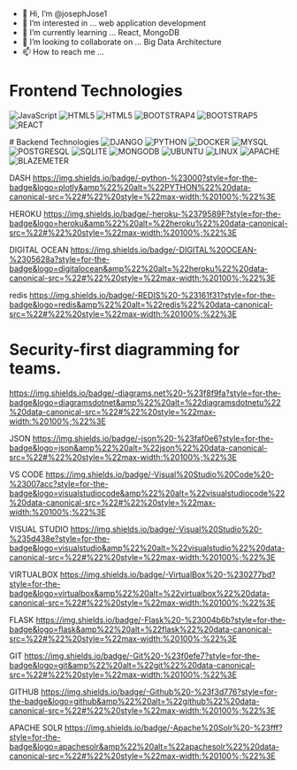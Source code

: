 - 👋 Hi, I’m @josephJose1
- 👀 I’m interested in ... web application development
- 🌱 I’m currently learning ... React, MongoDB
- 💞️ I’m looking to collaborate on ... Big Data Architecture
- 📫 How to reach me ...


# Frontend Technologies
<p>
<img src="https://img.shields.io/badge/javascript-F7DF1E.svg?style=for-the-badge&amp;logo=javascript&amp;logoColor=323330" alt="JavaScript" data-canonical-src="#" style="max-width: 100%;">
<img src="https://img.shields.io/badge/-HTML-%23EBEBEB?style=for-the-badge&logo=html5&amp" alt="HTML5" data-canonical-src="#" style="max-width: 100%;">
<img src="https://img.shields.io/badge/-CSS3-%232965f1?style=for-the-badge&logo=CSS3&amp" alt="HTML5" data-canonical-src="#" style="max-width: 100%;">
<img src="https://img.shields.io/badge/-Bootstrap5-%23e5e1ea?style=for-the-badge&logo=bootstrap&amp" alt="BOOTSTRAP4" data-canonical-src="#" style="max-width: 100%;">
<img src="https://img.shields.io/badge/-Bootstrap5-%23712cf9?style=for-the-badge&logo=bootstrap&amp" alt="BOOTSTRAP5" data-canonical-src="#" style="max-width: 100%;">
<img src="https://img.shields.io/badge/-react-%23384d54?style=for-the-badge&logo=react&amp" alt="REACT" data-canonical-src="#" style="max-width: 100%;">

</p>
# Backend Technologies

<img src="https://img.shields.io/badge/-Django-%23092e20?style=for-the-badge&logo=django&amp" alt="DJANGO" data-canonical-src="#" style="max-width: 100%;">
     
<img src="https://img.shields.io/badge/-python-%23ffde57?style=for-the-badge&logo=python&amp" alt="PYTHON" data-canonical-src="#" style="max-width: 100%;">
     
<img src="https://img.shields.io/badge/-Docker-%23384d54?style=for-the-badge&logo=docker&amp" alt="DOCKER" data-canonical-src="#" style="max-width: 100%;">
       
<img src="https://img.shields.io/badge/-mysql-%23f29111?style=for-the-badge&logo=mysql&amp" alt="MYSQL" data-canonical-src="#" style="max-width: 100%; display: inline;">
 
<img src="https://img.shields.io/badge/-postgresql-%23D6EFFC?style=for-the-badge&logo=postgresql&amp" alt="POSTGRESQL" data-canonical-src="#" style="max-width: 100%;">
 
<img src="https://img.shields.io/badge/-sqlite-%23044a64?style=for-the-badge&logo=sqlite&amp" alt="SQLITE" data-canonical-src="#" style="max-width: 100%;">

<img src="https://img.shields.io/badge/-mongodb-%23061621?style=for-the-badge&logo=mongodb&amp" alt="MONGODB" data-canonical-src="#" style="max-width: 100%;">
 
<img src="https://img.shields.io/badge/-ubuntu-%23333?style=for-the-badge&logo=ubuntu&amp" alt="UBUNTU" data-canonical-src="#" style="max-width: 100%;">
 
<img src="https://img.shields.io/badge/-linux-%23333?style=for-the-badge&logo=linux&amp" alt="LINUX" data-canonical-src="#" style="max-width: 100%;">
 
<img src="https://img.shields.io/badge/-apache%20server-%23cb2138?style=for-the-badge&logo=apache&amp" alt="APACHE" data-canonical-src="#" style="max-width: 100%;">

<img src="https://img.shields.io/badge/-BLAZEMETER-%23cb2138?style=for-the-badge&logo=blazemeter&amp" alt="BLAZEMETER" data-canonical-src="#" style="max-width: 100%;">

DASH
https://img.shields.io/badge/-python-%23000?style=for-the-badge&logo=plotly&amp%22%20alt=%22PYTHON%22%20data-canonical-src=%22#%22%20style=%22max-width:%20100%;%22%3E

HEROKU
https://img.shields.io/badge/-heroku-%2379589F?style=for-the-badge&logo=heroku&amp%22%20alt=%22heroku%22%20data-canonical-src=%22#%22%20style=%22max-width:%20100%;%22%3E

DIGITAL OCEAN
https://img.shields.io/badge/-DIGITAL%20OCEAN-%2305628a?style=for-the-badge&logo=digitalocean&amp%22%20alt=%22heroku%22%20data-canonical-src=%22#%22%20style=%22max-width:%20100%;%22%3E

redis
https://img.shields.io/badge/-REDIS%20-%23161f31?style=for-the-badge&logo=redis&amp%22%20alt=%22redis%22%20data-canonical-src=%22#%22%20style=%22max-width:%20100%;%22%3E

# Security-first diagramming for teams.
https://img.shields.io/badge/-diagrams.net%20-%23f8f9fa?style=for-the-badge&logo=diagramsdotnet&amp%22%20alt=%22diagramsdotnetu%22%20data-canonical-src=%22#%22%20style=%22max-width:%20100%;%22%3E

JSON
https://img.shields.io/badge/-json%20-%23faf0e6?style=for-the-badge&logo=json&amp%22%20alt=%22json%22%20data-canonical-src=%22#%22%20style=%22max-width:%20100%;%22%3E

VS CODE
https://img.shields.io/badge/-Visual%20Studio%20Code%20-%23007acc?style=for-the-badge&logo=visualstudiocode&amp%22%20alt=%22visualstudiocode%22%20data-canonical-src=%22#%22%20style=%22max-width:%20100%;%22%3E

VISUAL STUDIO
https://img.shields.io/badge/-Visual%20Studio%20-%235d438e?style=for-the-badge&logo=visualstudio&amp%22%20alt=%22visualstudio%22%20data-canonical-src=%22#%22%20style=%22max-width:%20100%;%22%3E

VIRTUALBOX
https://img.shields.io/badge/-VirtualBox%20-%230277bd?style=for-the-badge&logo=virtualbox&amp%22%20alt=%22virtualbox%22%20data-canonical-src=%22#%22%20style=%22max-width:%20100%;%22%3E

FLASK
https://img.shields.io/badge/-Flask%20-%23004b6b?style=for-the-badge&logo=flask&amp%22%20alt=%22flask%22%20data-canonical-src=%22#%22%20style=%22max-width:%20100%;%22%3E

GIT
https://img.shields.io/badge/-Git%20-%23f0efe7?style=for-the-badge&logo=git&amp%22%20alt=%22git%22%20data-canonical-src=%22#%22%20style=%22max-width:%20100%;%22%3E

GITHUB
https://img.shields.io/badge/-Github%20-%23f3d776?style=for-the-badge&logo=github&amp%22%20alt=%22github%22%20data-canonical-src=%22#%22%20style=%22max-width:%20100%;%22%3E

APACHE SOLR
https://img.shields.io/badge/-Apache%20Solr%20-%23fff?style=for-the-badge&logo=apachesolr&amp%22%20alt=%22apachesolr%22%20data-canonical-src=%22#%22%20style=%22max-width:%20100%;%22%3E







<!---
josephJose1/josephJose1 is a ✨ special ✨ repository because its `README.md` (this file) appears on your GitHub profile.
You can click the Preview link to take a look at your changes.
--->
